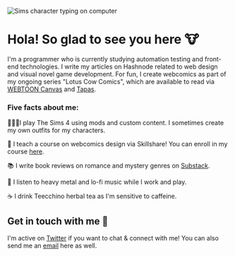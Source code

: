 ![Sims character typing on computer](https://pbs.twimg.com/media/Efd-aUcWsAIr--M?format=jpg&name=large)

# Hola! So glad to see you here 🐮

I'm a programmer who is currently studying automation testing and front-end technologies. I write my articles on Hashnode related to web design and visual novel game development. For fun, I create webcomics as part of my ongoing series "Lotus Cow Comics", which are available to read via [WEBTOON Canvas](https://www.webtoons.com/en/challenge/lotus-cow-comics/list?title_no=364889&page=1) and [Tapas](https://tapas.io/series/lotuscowcomics).

### Five facts about me: 

👩🏻‍💻I play The Sims 4 using mods and custom content. I sometimes create my own outfits for my characters.

🎨 I teach a course on webcomics design via Skillshare! You can enroll in my course [here](https://skl.sh/3fxrr02). 

📚 I write book reviews on romance and mystery genres on [Substack](http://redlotusdesignz.substack.com).

🎵 I listen to heavy metal and lo-fi music while I work and play.

☕ I drink Teecchino herbal tea as I'm sensitive to caffeine.

## Get in touch with me 💬

I'm active on [Twitter](http://twitter.com/redlotusdesignz) if you want to chat & connect with me! You can also send me an [email](mailto:dchin@redlotusdesignz.com) here as well. 
